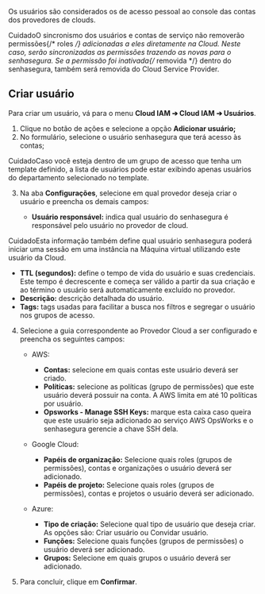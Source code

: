 Os usuários são considerados os de acesso pessoal ao console das contas dos provedores de clouds.

CuidadoO sincronismo dos usuários e contas de serviço não removerão permissões{/* roles */} adicionadas a eles diretamente na Cloud. Neste caso, serão sincronizadas as permissões trazendo as novas para o senhasegura. Se a permissão foi inativada{/* removida */} dentro do senhasegura, também será removida do Cloud Service Provider.

## Criar usuário

Para criar um usuário, vá para o menu **Cloud IAM ➔ Cloud IAM ➔ Usuários**.

1. Clique no botão de ações e selecione a opção **Adicionar usuário;**
2. No formulário, selecione o usuário senhasegura que terá acesso às contas;

CuidadoCaso você esteja dentro de um grupo de acesso que tenha um template definido, a lista de usuários pode estar exibindo apenas usuários do departamento selecionado no template.

3. Na aba **Configurações**, selecione em qual provedor deseja criar o usuário e preencha os demais campos:


	* **Usuário responsável:** indica qual usuário do senhasegura é responsável pelo usuário no provedor de cloud.

CuidadoEsta informação também define qual usuário senhasegura poderá iniciar uma sessão em uma instância na Máquina virtual utilizando este usuário da Cloud.

* **TTL (segundos):** define o tempo de vida do usuário e suas credenciais. Este tempo é decrescente e começa ser válido a partir da sua criação e ao término o usuário será automaticamente excluído no provedor.
* **Descrição:** descrição detalhada do usuário.
* **Tags:** tags usadas para facilitar a busca nos filtros e segregar o usuário nos grupos de acesso.
4. Selecione a guia correspondente ao Provedor Cloud a ser configurado e preencha os seguintes campos:


	* AWS:
	
	
		+ **Contas:** selecione em quais contas este usuário deverá ser criado.
		+ **Políticas:** selecione as políticas (grupo de permissões) que este usuário deverá possuir na conta. A AWS limita em até 10 políticas por usuário.
		+ **Opsworks \- Manage SSH Keys:** marque esta caixa caso queira que este usuário seja adicionado ao serviço AWS OpsWorks e o senhasegura gerencie a chave SSH dela.
	* Google Cloud:
	
	
		+ **Papéis de organização:** Selecione quais roles (grupos de permissões), contas e organizações o usuário deverá ser adicionado.
		+ **Papéis de projeto:** Selecione quais roles (grupos de permissões), contas e projetos o usuário deverá ser adicionado.
	* Azure:
	
	
		+ **Tipo de criação:** Selecione qual tipo de usuário que deseja criar. As opções são: Criar usuário ou Convidar usuário.
		+ **Funções:** Selecione quais funções (grupos de permissões) o usuário deverá ser adicionado.
		+ **Grupos:** Selecione em quais grupos o usuário deverá ser adicionado.
5. Para concluir, clique em **Confirmar**.
